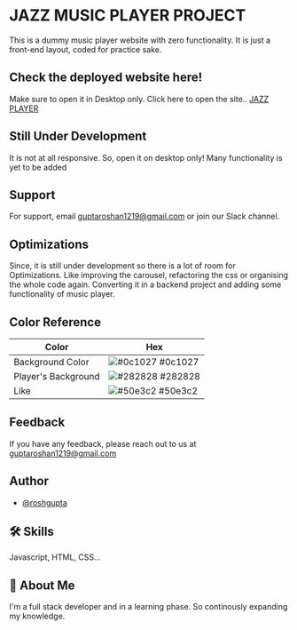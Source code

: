 # JAZZ MUSIC PLAYER PROJECT

This is a dummy music player website with zero functionality. It is just a front-end layout, coded for practice sake.


## Check the deployed website here!

Make sure to open it in Desktop only. Click here to open the site.. [JAZZ PLAYER](https://roshgupta.github.io/Project-Music-Player/)


## Still Under Development

It is not at all responsive. So, open it on desktop only!
Many functionality is yet to be added


## Support

For support, email guptaroshan1219@gmail.com or join our Slack channel.


## Optimizations

Since, it is still under development so there is a lot of room for Optimizations. Like improving the carousel, refactoring the css or organising the whole code again.
Converting it in a backend project and adding some functionality of music player.


## Color Reference

| Color               | Hex                                                              |
| ------------------- | ---------------------------------------------------------------- |
| Background Color    | ![#0c1027](https://via.placeholder.com/10/0a192f?text=+) #0c1027 |
| Player's Background | ![#282828](https://via.placeholder.com/10/f8f8f8?text=+) #282828 |
| Like                | ![#50e3c2](https://via.placeholder.com/10/00b48a?text=+) #50e3c2 |


## Feedback

If you have any feedback, please reach out to us at guptaroshan1219@gmail.com


## Author

- [@roshgupta](https://github.com/roshgupta)


## 🛠 Skills

Javascript, HTML, CSS...


## 🚀 About Me

I'm a full stack developer and in a learning phase. So continously expanding my knowledge.

